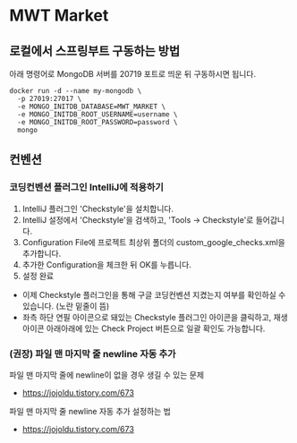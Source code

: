 # MWT Market

## 로컬에서 스프링부트 구동하는 방법

아래 명령어로 MongoDB 서버를 20719 포트로 띄운 뒤 구동하시면 됩니다.
```shell
docker run -d --name my-mongodb \
  -p 27019:27017 \
  -e MONGO_INITDB_DATABASE=MWT_MARKET \
  -e MONGO_INITDB_ROOT_USERNAME=username \
  -e MONGO_INITDB_ROOT_PASSWORD=password \
  mongo
```

## 컨벤션
### 코딩컨벤션 플러그인 IntelliJ에 적용하기

1. IntelliJ 플러그인 'Checkstyle'을 설치합니다.
2. IntelliJ 설정에서 'Checkstyle'을 검색하고, 'Tools -> Checkstyle'로 들어갑니다.
3. Configuration File에 프로젝트 최상위 폴더의 custom_google_checks.xml을 추가합니다.
4. 추가한 Configuration을 체크한 뒤 OK를 누릅니다.
5. 설정 완료
- 이제 Checkstyle 플러그인을 통해 구글 코딩컨벤션 지켰는지 여부를 확인하실 수 있습니다. (노란 밑줄이 뜸)
- 좌측 하단 연필 아이콘으로 돼있는 Checkstyle 플러그인 아이콘을 클릭하고, 재생 아이콘 아래아래에 있는 Check Project 버튼으로 일괄 확인도 가능합니다.

### (권장) 파일 맨 마지막 줄 newline 자동 추가

파일 맨 마지막 줄에 newline이 없을 경우 생길 수 있는 문제
- https://jojoldu.tistory.com/673

파일 맨 마지막 줄 newline 자동 추가 설정하는 법
- https://jojoldu.tistory.com/673 
